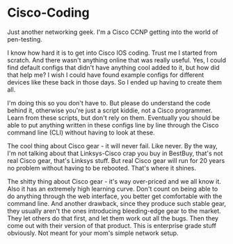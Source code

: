 # Cisco-Coding
Just another networking geek. I'm a Cisco CCNP getting into the world of pen-testing.


I know how hard it is to get into Cisco IOS coding. Trust me I started from scratch. And there wasn't anything online that was really useful. Yes, I could find default configs that didn't have anything cool added to it, but how did that help me? I wish I could have found example configs for different devices like these back in those days. So I ended up having to create them all. 

I'm doing this so you don't have to. But please do understand the code behind it, otherwise you're just a script kiddie, not a Cisco programmer. Learn from these scripts, but don't rely on them. Eventually you should be able to put anything written in these configs line by line through the Cisco command line (CLI) without having to look at these.

The cool thing about Cisco gear - it will never fail. Like never. By the way, I'm not talking about that Linksys-Cisco crap you buy in BestBuy, that's not real Cisco gear, that's Linksys stuff. But real Cisco gear will run for 20 years no problem without having to be rebooted. That's where it shines.

The shitty thing about Cisco gear - it's way over-priced and we all know it. Also it has an extremely high learning curve. Don't count on being able to do anything through the web interface, you better get comfortable with the command line. And another drawback, since they produce such stable gear, they usually aren't the ones introducing bleeding-edge gear to the market. They let others do that first, and let them work out all the bugs. Then they come out with their version of that product. This is enterprise grade stuff obviously. Not meant for your mom's simple network setup.
